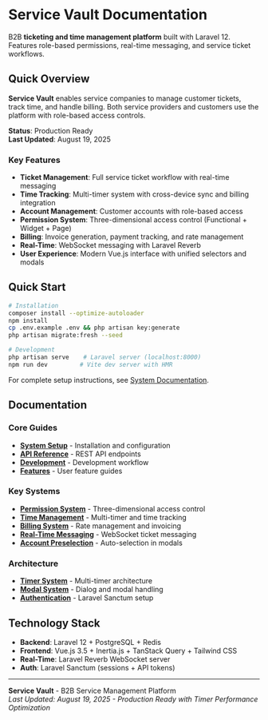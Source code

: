 # Service Vault Documentation

B2B **ticketing and time management platform** built with Laravel 12. Features role-based permissions, real-time messaging, and service ticket workflows.

## Quick Overview

**Service Vault** enables service companies to manage customer tickets, track time, and handle billing. Both service providers and customers use the platform with role-based access controls.

**Status**: Production Ready  
**Last Updated**: August 19, 2025

### Key Features

- **Ticket Management**: Full service ticket workflow with real-time messaging
- **Time Tracking**: Multi-timer system with cross-device sync and billing integration  
- **Account Management**: Customer accounts with role-based access
- **Permission System**: Three-dimensional access control (Functional + Widget + Page)
- **Billing**: Invoice generation, payment tracking, and rate management
- **Real-Time**: WebSocket messaging with Laravel Reverb
- **User Experience**: Modern Vue.js interface with unified selectors and modals

## Quick Start

```bash
# Installation
composer install --optimize-autoloader
npm install
cp .env.example .env && php artisan key:generate
php artisan migrate:fresh --seed

# Development
php artisan serve    # Laravel server (localhost:8000)
npm run dev         # Vite dev server with HMR
```

For complete setup instructions, see [System Documentation](system/index.md).

## Documentation

### Core Guides
- **[System Setup](system/index.md)** - Installation and configuration
- **[API Reference](api/index.md)** - REST API endpoints
- **[Development](development/index.md)** - Development workflow
- **[Features](features/index.md)** - User feature guides

### Key Systems
- **[Permission System](features/roles-permissions.md)** - Three-dimensional access control
- **[Time Management](features/time-management.md)** - Multi-timer and time tracking
- **[Billing System](features/billing-rate-selector.md)** - Rate management and invoicing
- **[Real-Time Messaging](features/real-time-messaging.md)** - WebSocket ticket messaging
- **[Account Preselection](features/account-preselection.md)** - Auto-selection in modals

### Architecture
- **[Timer System](architecture/timer-system.md)** - Multi-timer architecture
- **[Modal System](architecture/modal-dialog-system.md)** - Dialog and modal handling  
- **[Authentication](system/authentication-system.md)** - Laravel Sanctum setup

## Technology Stack

- **Backend**: Laravel 12 + PostgreSQL + Redis
- **Frontend**: Vue.js 3.5 + Inertia.js + TanStack Query + Tailwind CSS  
- **Real-Time**: Laravel Reverb WebSocket server
- **Auth**: Laravel Sanctum (sessions + API tokens)

---

**Service Vault** - B2B Service Management Platform  
_Last Updated: August 19, 2025 - Production Ready with Timer Performance Optimization_